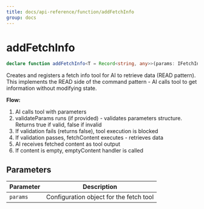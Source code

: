 ```yaml
---
title: docs/api-reference/function/addFetchInfo
group: docs
---
```


# addFetchInfo

```ts
declare function addFetchInfo<T = Record<string, any>>(params: IFetchInfoToolParams<T>): string;
```

Creates and registers a fetch info tool for AI to retrieve data (READ pattern).
This implements the READ side of the command pattern - AI calls tool to get information without modifying state.

**Flow:**
1. AI calls tool with parameters
2. validateParams runs (if provided) - validates parameters structure. Returns true if valid, false if invalid
3. If validation fails (returns false), tool execution is blocked
4. If validation passes, fetchContent executes - retrieves data
5. AI receives fetched content as tool output
6. If content is empty, emptyContent handler is called

## Parameters

| Parameter | Description |
|-----------|-------------|
| `params` | Configuration object for the fetch tool |
